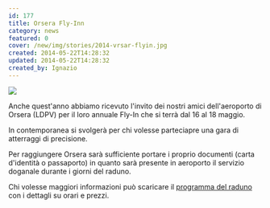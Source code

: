 ```yaml
---
id: 177
title: Orsera Fly-Inn
category: news
featured: 0
cover: /new/img/stories/2014-vrsar-flyin.jpg
created: 2014-05-22T14:28:32
updated: 2014-05-22T14:28:32
created_by: Ignazio
---
```


<img class="float-start mr-3 w-[300px]" src="/new/img/stories/2014-vrsar-flyin.jpg"/>

Anche quest'anno abbiamo ricevuto l'invito dei nostri amici dell'aeroporto di Orsera (LDPV) per il loro annuale Fly-In che si terrà dal 16 al 18 maggio.

In contemporanea si svolgerà per chi volesse parteciapre una gara di atterraggi di precisione.

Per raggiungere Orsera sarà sufficiente portare i proprio documenti (carta d'identità o passaporto) in quanto sarà presente in aeroporto il servizio doganale durante i giorni del raduno.

Chi volesse maggiori informazioni può scaricare il
<a href="https://www.baialupo.com/docs/2014-vrsar-flyin.pdf" target="_blank">programma del raduno</a> con i dettagli su orari e prezzi.
